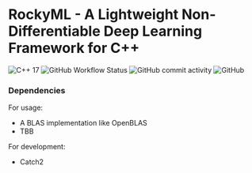 # RockyML - A Lightweight Non-Differentiable Deep Learning Framework for C++  
![C++ 17](https://img.shields.io/badge/C%2B%2B-17-blueviolet?style=flat)
![GitHub Workflow Status](https://img.shields.io/github/workflow/status/amirabbasasadi/RockyML/CTest?label=build%20%26%20test)
![GitHub commit activity](https://img.shields.io/github/commit-activity/m/amirabbasasadi/RockyML)
![GitHub](https://img.shields.io/github/license/amirabbasasadi/RockyML)  

### Dependencies
For usage:  
- A BLAS implementation like OpenBLAS
- TBB  

For development:  
- Catch2